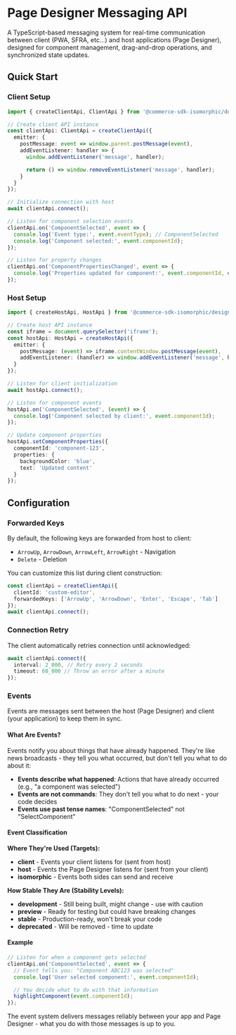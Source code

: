 # Page Designer Messaging API

A TypeScript-based messaging system for real-time communication between client (PWA, SFRA, etc...) and host applications (Page Designer), designed for component management, drag-and-drop operations, and synchronized state updates.

## Quick Start

### Client Setup

```typescript
import { createClientApi, ClientApi } from '@commerce-sdk-isomorphic/design';

// Create client API instance
const clientApi: ClientApi = createClientApi({
  emitter: {
    postMessage: event => window.parent.postMessage(event),
    addEventListener: handler => {
      window.addEventListener('message', handler);

      return () => window.removeEventListener('message', handler);
    }
  }
});

// Initialize connection with host
await clientApi.connect();

// Listen for component selection events
clientApi.on('ComponentSelected', event => {
  console.log('Event type:', event.eventType); // ComponentSelected
  console.log('Component selected:', event.componentId);
});

// Listen for property changes
clientApi.on('ComponentPropertiesChanged', event => {
  console.log('Properties updated for component:', event.componentId, event.properties);
});
```

### Host Setup

```typescript
import { createHostApi, HostApi } from '@commerce-sdk-isomorphic/design';

// Create host API instance
const iframe = document.querySelector('iframe');
const hostApi: HostApi = createHostApi({
  emitter: {
    postMessage: (event) => iframe.contentWindow.postMessage(event),
    addEventListener: (handler) => window.addEventListener('message', handler);
  }
});

// Listen for client initialization
await hostApi.connect();

// Listen for component events
hostApi.on('ComponentSelected', (event) => {
  console.log('Component selected by client:', event.componentId);
});

// Update component properties
hostApi.setComponentProperties({
  componentId: 'component-123',
  properties: {
    backgroundColor: 'blue',
    text: 'Updated content'
  }
});
```

## Configuration

### Forwarded Keys

By default, the following keys are forwarded from host to client:

- `ArrowUp`, `ArrowDown`, `ArrowLeft`, `ArrowRight` - Navigation
- `Delete` - Deletion

You can customize this list during client construction:

```typescript
const clientApi = createClientApi({
  clientId: 'custom-editor',
  forwardedKeys: ['ArrowUp', 'ArrowDown', 'Enter', 'Escape', 'Tab']
});
await clientApi.connect();
```

### Connection Retry

The client automatically retries connection until acknowledged:

```typescript
await clientApi.connect({
  interval: 2_000, // Retry every 2 seconds
  timeout: 60_000 // Throw an error after a minute
});
```

### Events

Events are messages sent between the host (Page Designer) and client (your application) to keep them in sync.

#### What Are Events?

Events notify you about things that have already happened. They're like news broadcasts - they tell you what occurred, but don't tell you what to do about it:

- **Events describe what happened**: Actions that have already occurred (e.g., "a component was selected")
- **Events are not commands**: They don't tell you what to do next - your code decides
- **Events use past tense names**: "ComponentSelected" not "SelectComponent"

#### Event Classification

**Where They're Used (Targets):**

- **client** - Events your client listens for (sent from host)
- **host** - Events the Page Designer listens for (sent from your client)
- **isomorphic** - Events both sides can send and receive

**How Stable They Are (Stability Levels):**

- **development** - Still being built, might change - use with caution
- **preview** - Ready for testing but could have breaking changes
- **stable** - Production-ready, won't break your code
- **deprecated** - Will be removed - time to update

#### Example

```typescript
// Listen for when a component gets selected
clientApi.on('ComponentSelected', event => {
  // Event tells you: "Component ABC123 was selected"
  console.log('User selected component:', event.componentId);

  // You decide what to do with that information
  highlightComponent(event.componentId);
});
```

The event system delivers messages reliably between your app and Page Designer - what you do with those messages is up to you.
